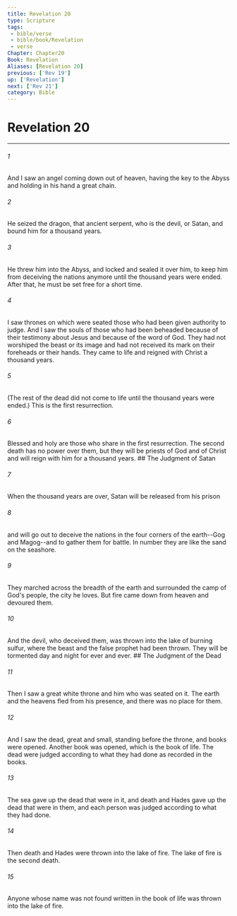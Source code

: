 ```yaml
---
title: Revelation 20
type: Scripture
tags:
 - bible/verse
 - bible/book/Revelation
 - verse
Chapter: Chapter20
Book: Revelation
Aliases: [Revelation 20]
previous: ['Rev 19']
up: ['Revelation']
next: ['Rev 21']
category: Bible
---
```

# Revelation 20

***


###### 1 
And I saw an angel coming down out of heaven, having the key to the Abyss and holding in his hand a great chain. 

###### 2 
He seized the dragon, that ancient serpent, who is the devil, or Satan, and bound him for a thousand years. 

###### 3 
He threw him into the Abyss, and locked and sealed it over him, to keep him from deceiving the nations anymore until the thousand years were ended. After that, he must be set free for a short time. 

###### 4 
I saw thrones on which were seated those who had been given authority to judge. And I saw the souls of those who had been beheaded because of their testimony about Jesus and because of the word of God. They had not worshiped the beast or its image and had not received its mark on their foreheads or their hands. They came to life and reigned with Christ a thousand years. 

###### 5 
(The rest of the dead did not come to life until the thousand years were ended.) This is the first resurrection. 

###### 6 
Blessed and holy are those who share in the first resurrection. The second death has no power over them, but they will be priests of God and of Christ and will reign with him for a thousand years. ## The Judgment of Satan 

###### 7 
When the thousand years are over, Satan will be released from his prison 

###### 8 
and will go out to deceive the nations in the four corners of the earth--Gog and Magog--and to gather them for battle. In number they are like the sand on the seashore. 

###### 9 
They marched across the breadth of the earth and surrounded the camp of God's people, the city he loves. But fire came down from heaven and devoured them. 

###### 10 
And the devil, who deceived them, was thrown into the lake of burning sulfur, where the beast and the false prophet had been thrown. They will be tormented day and night for ever and ever. ## The Judgment of the Dead 

###### 11 
Then I saw a great white throne and him who was seated on it. The earth and the heavens fled from his presence, and there was no place for them. 

###### 12 
And I saw the dead, great and small, standing before the throne, and books were opened. Another book was opened, which is the book of life. The dead were judged according to what they had done as recorded in the books. 

###### 13 
The sea gave up the dead that were in it, and death and Hades gave up the dead that were in them, and each person was judged according to what they had done. 

###### 14 
Then death and Hades were thrown into the lake of fire. The lake of fire is the second death. 

###### 15 
Anyone whose name was not found written in the book of life was thrown into the lake of fire. 
